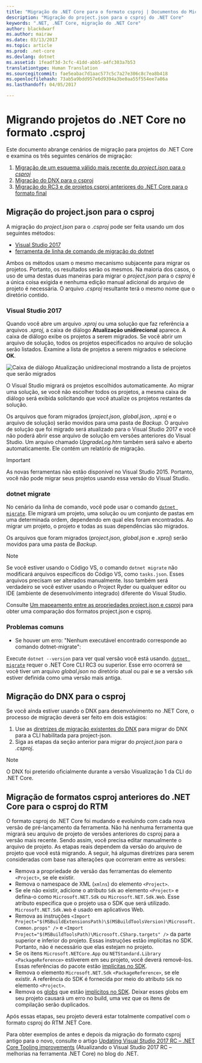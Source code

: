 ```yaml
---
title: "Migração do .NET Core para o formato csproj | Documentos do Microsoft"
description: "Migração do project.json para o csproj do .NET Core"
keywords: ".NET, .NET Core, migração do .NET Core"
author: blackdwarf
ms.author: mairaw
ms.date: 03/13/2017
ms.topic: article
ms.prod: .net-core
ms.devlang: dotnet
ms.assetid: 1feadf3d-3cfc-41dd-abb5-a4fc303a7b53
translationtype: Human Translation
ms.sourcegitcommit: fae5eabac7d1aac577c5c7a27e306c8c7ea8b418
ms.openlocfilehash: 73ab5a9bdd957e6d9394a3be0aa55f554ee7a86a
ms.lasthandoff: 04/05/2017

---
```


# <a name="migrating-net-core-projects-to-the-csproj-format"></a>Migrando projetos do .NET Core no formato .csproj

Este documento abrange cenários de migração para projetos do .NET Core e examina os três seguintes cenários de migração:

1. [Migração de um esquema válido mais recente do *project.json* para o *csproj*](#migration-from-projectjson-to-csproj)
2. [Migração do DNX para o csproj](#migration-from-dnx-to-csproj)
3. [Migração do RC3 e de projetos csproj anteriores do .NET Core para o formato final](#migration-from-earlier-net-core-csproj-formats-to-rtm-csproj)

## <a name="migration-from-projectjson-to-csproj"></a>Migração do project.json para o csproj
A migração do *project.json* para o *.csproj* pode ser feita usando um dos seguintes métodos:

- [Visual Studio 2017](#visual-studio-2017)
- [ferramenta de linha de comando de migração do dotnet](#dotnet-migrate)
 
Ambos os métodos usam o mesmo mecanismo subjacente para migrar os projetos. Portanto, os resultados serão os mesmos. Na maioria dos casos, o uso de uma destas duas maneiras para migrar o *project.json* para o *csproj* é a única coisa exigida e nenhuma edição manual adicional do arquivo de projeto é necessária. O arquivo *.csproj* resultante terá o mesmo nome que o diretório contido.

### <a name="visual-studio-2017"></a>Visual Studio 2017

Quando você abre um arquivo *.xproj* ou uma solução que faz referência a arquivos *.xproj*, a caixa de diálogo **Atualização unidirecional** aparece. A caixa de diálogo exibe os projetos a serem migrados. Se você abrir um arquivo de solução, todos os projetos especificados no arquivo de solução serão listados. Examine a lista de projetos a serem migrados e selecione **OK**.

![Caixa de diálogo Atualização unidirecional mostrando a lista de projetos que serão migrados](media/one-way-upgrade.jpg)

O Visual Studio migrará os projetos escolhidos automaticamente. Ao migrar uma solução, se você não escolher todos os projetos, a mesma caixa de diálogo será exibida solicitando que você atualize os projetos restantes da solução.

Os arquivos que foram migrados (*project.json*, *global.json*, *.xproj* e o arquivo de solução) serão movidos para uma pasta de *Backup*. O arquivo de solução que foi migrado será atualizado para o Visual Studio 2017 e você não poderá abrir esse arquivo de solução em versões anteriores do Visual Studio. Um arquivo chamado *UpgradeLog.htm* também será salvo e aberto automaticamente. Ele contém um relatório de migração.

> [!IMPORTANT]
> As novas ferramentas não estão disponível no Visual Studio 2015. Portanto, você não pode migrar seus projetos usando essa versão do Visual Studio.

### <a name="dotnet-migrate"></a>dotnet migrate

No cenário da linha de comando, você pode usar o comando [`dotnet migrate`](../tools/dotnet-migrate.md). Ele migrará um projeto, uma solução ou um conjunto de pastas em uma determinada ordem, dependendo em qual eles foram encontrados. Ao migrar um projeto, o projeto e todas as suas dependências são migrados.

Os arquivos que foram migrados (*project.json*, *global.json* e *.xproj*) serão movidos para uma pasta de *Backup*.

> [!NOTE]
> Se você estiver usando o Código VS, o comando `dotnet migrate` não modificará arquivos específicos do Código VS, como `tasks.json`. Esses arquivos precisam ser alterados manualmente. Isso também será verdadeiro se você estiver usando o Project Ryder ou qualquer editor ou IDE (ambiente de desenvolvimento integrado) diferente do Visual Studio. 

Consulte [Um mapeamento entre as propriedades project.json e csproj](../tools/project-json-to-csproj.md) para obter uma comparação dos formatos project.json e csproj.

### <a name="common-issues"></a>Problemas comuns

- Se houver um erro: "Nenhum executável encontrado corresponde ao comando dotnet-migrate":

Execute `dotnet --version` para ver qual versão você está usando. [`dotnet migrate`](../tools/dotnet-migrate.md) requer o .NET Core CLI RC3 ou superior.
Esse erro ocorrerá se você tiver um arquivo *global.json* no diretório atual ou pai e se a versão `sdk` estiver definida como uma versão mais antiga.

## <a name="migration-from-dnx-to-csproj"></a>Migração do DNX para o csproj
Se você ainda estiver usando o DNX para desenvolvimento no .NET Core, o processo de migração deverá ser feito em dois estágios:

1. Use as [diretrizes de migração existentes do DNX](from-dnx.md) para migrar do DNX para a CLI habilitada para project-json.
2. Siga as etapas da seção anterior para migrar do *project.json* para o *.csproj*.  

> [!NOTE]
> O DNX foi preterido oficialmente durante a versão Visualização 1 da CLI do .NET Core. 

## <a name="migration-from-earlier-net-core-csproj-formats-to-rtm-csproj"></a>Migração de formatos csproj anteriores do .NET Core para o csproj do RTM
O formato csproj do .NET Core foi mudando e evoluindo com cada nova versão de pré-lançamento da ferramenta. Não há nenhuma ferramenta que migrará seu arquivo de projeto de versões anteriores do csproj para a versão mais recente. Sendo assim, você precisa editar manualmente o arquivo de projeto. As etapas reais dependem da versão do arquivo de projeto que você está migrando. A seguir, há algumas diretrizes para serem consideradas com base nas alterações que ocorreram entre as versões:

* Remova a propriedade de versão das ferramentas do elemento `<Project>`, se ele existir. 
* Remova o namespace de XML (`xmlns`) do elemento `<Project>`.
* Se ele não existir, adicione o atributo `Sdk` ao elemento `<Project>` e defina-o como `Microsoft.NET.Sdk` ou `Microsoft.NET.Sdk.Web`. Esse atributo especifica que o projeto usa o SDK que será utilizado. `Microsoft.NET.Sdk.Web` é usado em aplicativos Web.
* Remova as instruções `<Import Project="$(MSBuildExtensionsPath)\$(MSBuildToolsVersion)\Microsoft.Common.props" />` e `<Import Project="$(MSBuildToolsPath)\Microsoft.CSharp.targets" />` da parte superior e inferior do projeto. Essas instruções estão implícitas no SDK. Portanto, não é necessário que elas estejam no projeto. 
* Se os itens `Microsoft.NETCore.App` ou `NETStandard.Library` `<PackageReference>` estiverem em seu projeto, você deverá removê-los. Essas referências do pacote estão [implícitas no SDK](https://aka.ms/sdkimplicitrefs). 
* Remova o elemento `Microsoft.NET.Sdk` `<PackageReference>`, se ele existir. A referência do SDK é fornecida por meio do atributo `Sdk` no elemento `<Project>`. 
* Remova os [globs](https://en.wikipedia.org/wiki/Glob_(programming)) que estão [implícitos no SDK](../tools/csproj.md#default-compilation-includes-in-net-core-projects). Deixar esses globs em seu projeto causará um erro no build, uma vez que os itens de compilação serão duplicados. 

Após essas etapas, seu projeto deverá estar totalmente compatível com o formato csproj do RTM .NET Core. 

Para obter exemplos de antes e depois da migração do formato csproj antigo para o novo, consulte o artigo [Updating Visual Studio 2017 RC – .NET Core Tooling improvements](https://blogs.msdn.microsoft.com/dotnet/2016/12/12/updating-visual-studio-2017-rc-net-core-tooling-improvements/) (Atualizando o Visual Studio 2017 RC – melhorias na ferramenta .NET Core) no blog do .NET.

